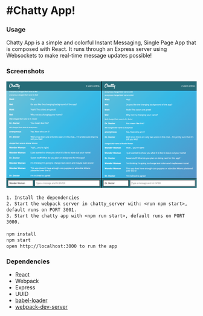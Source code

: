 #Chatty App!
=====================

### Usage

Chatty App is a simple and colorful Instant Messaging, Single Page App that is composed with React. It runs through an Express server using Websockets to make real-time message updates possible!

### Screenshots

!["Chatty App!"](https://raw.githubusercontent.com/zzidante/chattyApp/master/src/app_screenshots/Chatty%20App.png)


```
1. Install the dependencies
2. Start the webpack server in chatty_server with: <run npm start>, default runs on PORT 3001.
3. Start the chatty app with <npm run start>, default runs on PORT 3000.

npm install
npm start
open http://localhost:3000 to run the app

```

### Dependencies

* React
* Webpack
* Express
* UUID
* [babel-loader](https://github.com/babel/babel-loader)
* [webpack-dev-server](https://github.com/webpack/webpack-dev-server)

